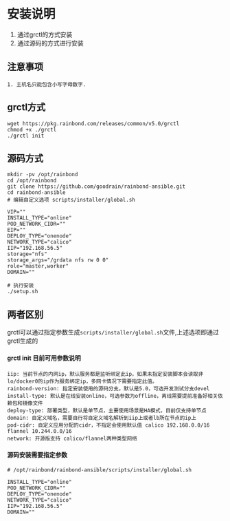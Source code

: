 # 安装说明

1. 通过grctl的方式安装
2. 通过源码的方式进行安装

## 注意事项

```
1. 主机名只能包含小写字母数字.
```

## grctl方式

```
wget https://pkg.rainbond.com/releases/common/v5.0/grctl
chmod +x ./grctl
./grctl init
```

## 源码方式

```
mkdir -pv /opt/rainbond
cd /opt/rainbond
git clone https://github.com/goodrain/rainbond-ansible.git 
cd rainbond-ansible
# 编辑自定义选项 scripts/installer/global.sh

VIP=""
INSTALL_TYPE="online"
POD_NETWORK_CIDR=""
EIP=""
DEPLOY_TYPE="onenode"
NETWORK_TYPE="calico"
IIP="192.168.56.5"
storage="nfs"
storage_args="/grdata nfs rw 0 0"
role="master,worker"
DOMAIN=""

# 执行安装
./setup.sh
```

## 两者区别

grctl可以通过指定参数生成`scripts/installer/global.sh`文件,上述选项即通过grctl生成的

#### grctl init 目前可用参数说明

```
iip: 当前节点的内网ip，默认服务都是监听绑定此ip，如果未指定安装脚本会读取非lo/docker0的ip作为服务绑定ip，多网卡情况下需要指定此值。
rainbond-version: 指定安装使用的源码分支。默认是5.0，可选开发测试分支devel
install-type: 默认是在线安装online，可选参数为offline，离线需要提前准备好相关依赖包和镜像文件
deploy-type: 部署类型，默认是单节点，主要使用场景是HA模式，目前仅支持单节点
domain: 自定义域名，需要自行将自定义域名解析到iip上或者lb所在节点的ip上
pod-cidr: 自定义应用分配的cidr，不指定会使用默认值 calico 192.168.0.0/16 flannel 10.244.0.0/16
network: 开源版支持 calico/flannel两种类型网络
```

#### 源码安装需要指定参数 

```
# /opt/rainbond/rainbond-ansible/scripts/installer/global.sh

INSTALL_TYPE="online"
POD_NETWORK_CIDR=""
DEPLOY_TYPE="onenode"
NETWORK_TYPE="calico"
IIP="192.168.56.5"
DOMAIN=""
```
